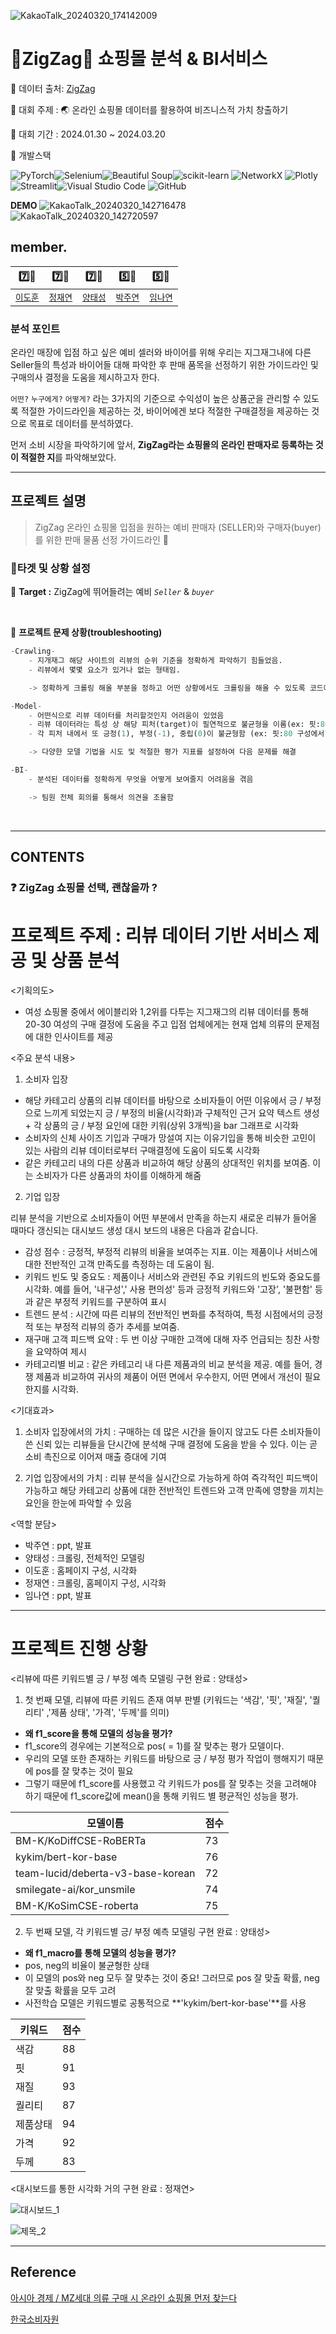 ![KakaoTalk_20240320_174142009](https://github.com/jyjnote/Zigzag-/assets/144209498/3e733b36-6134-428c-841c-9f7fe72a63a7)


# 🌸ZigZag🌸 쇼핑몰 분석 & BI서비스

📌 데이터 출처: [ZigZag](https://zigzag.kr/)

📌 대회 주제 : 🌏 온라인 쇼핑몰 데이터를 활용하여 비즈니스적 가치 창출하기

📌 대회 기간 : 2024.01.30 ~ 2024.03.20

📌 개발스택

![PyTorch](https://img.shields.io/badge/PyTorch-EE4C2C?style=for-the-badge&logo=pytorch&logoColor=white)![Selenium](https://img.shields.io/badge/Selenium-43B02A?style=for-the-badge&logo=Selenium&logoColor=white)![Beautiful Soup](https://img.shields.io/badge/Beautiful%20Soup-092E20?style=for-the-badge&logo=Beautiful%20Soup&logoColor=white)![scikit-learn](https://img.shields.io/badge/scikit--learn-F7931E?style=for-the-badge&logo=scikit-learn&logoColor=white)
![NetworkX](https://img.shields.io/badge/NetworkX-0078D4?style=for-the-badge&logo=networkx&logoColor=white)
![Plotly](https://img.shields.io/badge/Plotly-239120?style=for-the-badge&logo=plotly&logoColor=white)
![Streamlit](https://img.shields.io/badge/Streamlit-FF4B4B?style=for-the-badge&logo=streamlit&logoColor=white)![Visual Studio Code](https://img.shields.io/badge/Visual%20Studio%20Code-007ACC?style=for-the-badge&logo=visual-studio-code&logoColor=white)
![GitHub](https://img.shields.io/badge/GitHub-181717?style=for-the-badge&logo=github&logoColor=white)

**DEMO**
![KakaoTalk_20240320_142716478](https://github.com/jyjnote/Zigzag-/assets/144209498/43720c67-dc7d-42e2-8c18-e9cdb7ab74ba)
![KakaoTalk_20240320_142720597](https://github.com/jyjnote/Zigzag-/assets/144209498/8ef058e9-dccf-488d-814e-cb2a1e6a2b83)


## member.

| 7️⃣👨 | 7️⃣👨 | 7️⃣👨 | 5️⃣👩 | 5️⃣👩 |
| :---: | :---: | :---: | :---: | :---: |
| [`이도훈`](https://github.com/LEEDOHOON427) | [`정재연`](https://github.com/jyjnote) | [`양태성`](https://github.com/TaeseongYang) | [`박주연`](https://github.com/Parkkjuyeon) | [`임나연`](https://github.com/limnayean) |

### **분석 포인트**

온라인 매장에 입점 하고 싶은 예비 셀러와 바이어를 위해 우리는 지그재그내에 다른 Seller들의 특성과 바이어들 대해 파악한 후 판매 품목을 선정하기 위한 가이드라인 및 구매의사 결정을 도움을 제시하고자 한다. 

`어떤?` `누구에게?` `어떻게?` 라는 3가지의 기준으로 수익성이 높은 상품군을 관리할 수 있도록 적절한 가이드라인을 제공하는 것, 바이어에겐 보다 적절한 구매결정을 제공하는 것으로 목표로 데이터를 분석하였다. 

먼저 소비 시장을 파악하기에 앞서, **ZigZag라는 쇼핑몰의 온라인 판매자로 등록하는 것이 적절한 지**를 파악해보았다.  

---
## 프로젝트 설명 

> ZigZag 온라인 쇼핑몰 입점을 원하는 예비 판매자 (SELLER)와 구매자(buyer) 를 위한 판매 물품 선정 가이드라인 👊

### 🤔타겟 및 상황 설정

📌 **Target :** ZigZag에 뛰어들려는 예비 *`Seller`* & *`buyer`*

<br/>

📝 **프로젝트 문제 상황(troubleshooting)**

```python
-Crawling-
    - 지개재그 해당 사이트의 리뷰의 순위 기준을 정확하게 파악하기 힘들었음.
    - 리뷰에서 몇몇 요소가 있거나 없는 형태임.

    -> 정확하게 크롤링 해올 부분을 정하고 어떤 상황에서도 크롤링을 해올 수 있도록 코드에 분기를 추가해서 해결

-Model-
    - 어떤식으로 리뷰 데이터를 처리할것인지 어려움이 있었음
    - 리뷰 데이터라는 특성 상 해당 피처(target)이 필연적으로 불균형을 이룸(ex: 핏:80% 퀄리티:5% 가격:5%)
    - 각 피처 내에서 또 긍정(1), 부정(-1), 중립(0)이 불균형함 (ex: 핏:80 구성에서 1:70% -1:25% 0:5%)

    -> 다양한 모델 기법을 시도 및 적절한 평가 지표를 설정하여 다음 문제를 해결

-BI-
    - 분석된 데이터를 정확하게 무엇을 어떻게 보여줄지 어려움을 겪음

    -> 팀원 전체 회의를 통해서 의견을 조율함
```


<br/>

---
## CONTENTS
### **❓ ZigZag 쇼핑몰 선택, 괜찮을까 ?**

# 프로젝트 주제 : 리뷰 데이터 기반 서비스 제공 및 상품 분석 

<기획의도>
- 여성 쇼핑몰 중에서 에이블리와 1,2위를 다투는 지그재그의 리뷰 데이터를 통해 20-30 여성의 구매 결정에 도움을 주고 입점 업체에게는 현재 업체 의류의 문제점에 대한 인사이트를 제공

<주요 분석 내용>

1) 소비자 입장

- 해당 카테고리 상품의 리뷰 데이터를 바탕으로 소비자들이 어떤 이유에서 긍 / 부정으로 느끼게 되었는지 긍 / 부정의 비율(시각화)과 구체적인 근거 요약 텍스트 생성 + 각 상품의 긍 / 부정 요인에 대한 키워(상위 3개씩)을 bar 그래프로 시각화 
- 소비자의 신체 사이즈 기입과 구매가 망설여 지는 이유기입을 통해 비슷한 고민이 있는 사람의 리뷰 데이터로부터 구매결정에 도움이 되도록 시각화
- 같은 카테고리 내의 다른 상품과 비교하여 해당 상품의 상대적인 위치를 보여줌. 이는 소비자가 다른 상품과의 차이를 이해하게 해줌

2) 기업 입장

리뷰 분석을 기반으로 소비자들이 어떤 부분에서 만족을 하는지 새로운 리뷰가 들어올 때마다 갱신되는 대시보드 생성 대시 보드의 내용은 다음과 같습니다. 

- 감성 점수 : 긍정적, 부정적 리뷰의 비율을 보여주는 지표. 이는 제품이나 서비스에 대한 전반적인 고객 만족도를 측정하는 데 도움이 됨. 
- 키워드 빈도 및 중요도 : 제품이나 서비스와 관련된 주요 키워드의 빈도와 중요도를 시각화. 예를 들어, '내구성',' 사용 편의성' 등과 긍정적 키워드와 '고장', '불편함' 등과 같은 부정적 키워드를 구분하여 표시 
- 트렌드 분석 : 시간에 따른 리뷰의 전반적인 변화를 추적하여, 특정 시점에서의 긍정적 또는 부정적 리뷰의 증가 추세를 보여줌. 
- 재구매 고객 피드백 요약 : 두 번 이상 구매한 고객에 대해 자주 언급되는 칭찬 사항을 요약하여 제시 
- 카테고리별 비교 : 같은 카테고리 내 다른 제품과의 비교 분석을 제공. 예를 들어, 경쟁 제품과 비교하여 귀사의 제품이 어떤 면에서 우수한지, 어떤 면에서 개선이 필요한지를 시각화.

<기대효과>

1) 소비자 입장에서의 가치 : 구매하는 데 많은 시간을 들이지 않고도 다른 소비자들이 쓴 신뢰 있는 리뷰들을 단시간에 분석해 구매 결정에 도움을 받을 수 있다. 이는 곧 소비 촉진으로 이어져 매출 증대에 기여
 
2) 기업 입장에서의 가치 : 리뷰 분석을 실시간으로 가능하게 하여 즉각적인 피드백이 가능하고 해당 카테고리 상품에 대한 전반적인 트렌드와 고객 만족에 영향을 끼치는 요인을 한눈에 파악할 수 있음

<역할 분담>

- 박주연 : ppt, 발표
- 양태성 : 크롤링, 전체적인 모델링 
- 이도훈 : 홈페이지 구성, 시각화
- 정재연 : 크롤링, 홈페이지 구성, 시각화
- 임나연 : ppt, 발표

---
# 프로젝트 진행 상황 

<리뷰에 따른 키워드별 긍 / 부정 예측 모델링 구현 완료 : 양태성>

1. 첫 번째 모델, 리뷰에 따른 키워드 존재 여부 판별 (키워드는 '색감', '핏', '재질', '퀄리티' ,'제품 상태', '가격', '두께'를 의미)
- **왜 f1_score을 통해 모델의 성능을 평가?**
 - f1_score의 경우에는 기본적으로 pos( = 1)를 잘 맞추는 평가 모델이다. 
 - 우리의 모델 또한 존재하는 키워드를 바탕으로 긍 / 부정 평가 작업이 행해지기 때문에 pos를 잘 맞추는 것이 필요
 - 그렇기 때문에 f1_score를 사용했고 각 키워드가 pos를 잘 맞추는 것을 고려해야 하기 때문에 f1_score값에 mean()을 통해 키워드 별 평균적인 성능을 평가. 

|모델이름|점수|
|------|---|
|BM-K/KoDiffCSE-RoBERTa|73|
|kykim/bert-kor-base|76|
|team-lucid/deberta-v3-base-korean|72|
|smilegate-ai/kor_unsmile|74|
|BM-K/KoSimCSE-roberta|75|

2. 두 번째 모델, 각 키워드별 긍/ 부정 예측 모델링 구현 완료 : 양태성>
 - **왜 f1_macro를 통해 모델의 성능을 평가?**
 - pos, neg의 비율이 불균형한 상태
 - 이 모델의 pos와 neg 모두 잘 맞추는 것이 중요! 그러므로 pos 잘 맞출 확률, neg 잘 맞출 확률을 모두 고려
 - 사전학습 모델은 키워드별로 공통적으로 **'kykim/bert-kor-base'**를 사용

|키워드|점수|
|------|---|
|색감|88|
|핏|91|
|재질|93|
|퀄리티|87|
|제품상태|94|
|가격|92|
|두께|83|

<대시보드를 통한 시각화 거의 구현 완료 : 정재연>

![대시보드_1](https://github.com/TaeseongYang/Zigzag_project/assets/156265617/21ecabef-446a-40c7-99a3-c56921d46d36)

![제목_2](https://github.com/TaeseongYang/Zigzag_project/assets/156265617/9f2b82dc-7bc9-4862-a6da-5607a2786078)



---

## Reference 

 [아시아 경제 / MZ세대 의류 구매 시 온라인 쇼핑몰 먼저 찾는다](https://www.asiae.co.kr/article/2023052316024487091)
 
 [한국소비자원](https://www.kca.go.kr/home/main.do)
